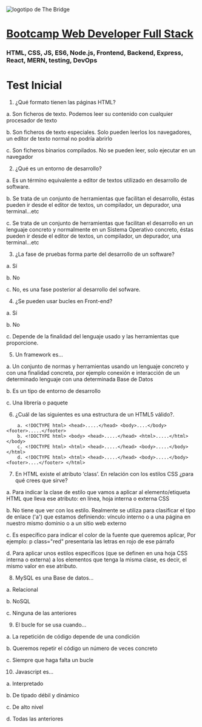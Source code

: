 ![logotipo de The Bridge](https://user-images.githubusercontent.com/27650532/77754601-e8365180-702b-11ea-8bed-5bc14a43f869.png  "logotipo de The Bridge")


# [Bootcamp Web Developer Full Stack](https://www.thebridge.tech/bootcamps/bootcamp-fullstack-developer/)

### HTML, CSS, JS, ES6, Node.js, Frontend, Backend, Express, React, MERN, testing, DevOps

# Test Inicial 

1. ¿Qué formato tienen las páginas HTML?

a. Son ficheros de texto. Podemos leer su contenido con cualquier procesador de texto

b. Son ficheros de texto especiales. Solo pueden leerlos los navegadores, un editor de texto normal no podría abrirlo

c. Son ficheros binarios compilados. No se pueden leer, solo ejecutar en un navegador



2. ¿Qué es un entorno de desarrollo?

a. Es un término equivalente a editor de textos utilizado en desarrollo de software.

b. Se trata de un conjunto de herramientas que facilitan el desarrollo, éstas pueden ir desde el editor de textos, un compilador, un depurador, una terminal...etc

c. Se trata de un conjunto de herramientas que facilitan el desarrollo en un lenguaje concreto y normalmente en un Sistema Operativo concreto, éstas pueden ir desde el editor de textos, un compilador, un depurador, una terminal...etc



3. ¿La fase de pruebas forma parte del desarrollo de un software?

a. Sí

b. No

c. No, es una fase posterior al desarrollo del sofware.



4. ¿Se pueden usar bucles en Front-end?

a. Sí

b. No

c. Depende de la finalidad del lenguaje usado y las herramientas que proporcione.



5. Un framework es...

a. Un conjunto de normas y herramientas usando un lenguaje concreto y con una finalidad concreta, por ejemplo conexión e interacción de un determinado lenguaje con una determinada Base de Datos

b. Es un tipo de entorno de desarrollo

c. Una librería o paquete



6. ¿Cuál de las siguientes es una estructura de un HTML5 válido?. 

```
    a. <!DOCTYPE html> <head>.....</head> <body>....</body> <footer>.....</footer>
    b. <!DOCTYPE html> <body> <head>.....</head> <html>.....</html> </body>
    c. <!DOCTYPE html> <html> <head>.....</head> <body>.....</body> </html>
    d. <!DOCTYPE html> <html> <head>.....</head> <body>.....</body> <footer>....</footer> </html>

```



7. En HTML existe el atributo ‘class’. En relación con los estilos CSS ¿para qué crees que sirve?

a. Para indicar la clase de estilo que vamos a aplicar al elemento/etiqueta HTML que lleva ese atributo: en línea, hoja interna o externa CSS

b. No tiene que ver con los estilo. Realmente se utiliza para clasificar el tipo de enlace ('a') que estamos definiendo: vínculo interno o a una página en nuestro mismo dominio o a un sitio web externo

c. Es específico para indicar el color de la fuente que queremos aplicar, Por ejemplo: p class="red" presentaría las letras en rojo de ese párrafo
 
d. Para aplicar unos estilos específicos (que se definen en una hoja CSS interna o externa) a los elementos que tenga la misma clase, es decir, el mismo valor en ese atributo.



8. MySQL es una Base de datos...

a. Relacional

b. NoSQL

c. Ninguna de las anteriores



9. El bucle for se usa cuando...

a. La repetición de código depende de una condición

b. Queremos repetir el código un número de veces concreto

c. Siempre que haga falta un bucle




10. Javascript es...

a. Interpretado

b. De tipado débil y dinámico

c. De alto nivel 

d. Todas las anteriores
